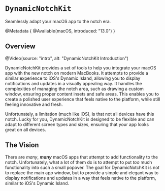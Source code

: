 # ``DynamicNotchKit``

Seamlessly adapt your macOS app to the notch era.

@Metadata {
    @Available(macOS, introduced: "13.0")
}

## Overview

@Video(source: "intro", alt: "DynamicNotchKit Introduction")

DynamicNotchKit provides a set of tools to help you integrate your macOS app with the new notch on modern MacBooks. It attempts to provide a similar experience to iOS's Dynamic Island, allowing you to display notifications and updates in a visually appealing way. It handles the complexities of managing the notch area, such as drawing a custom window, ensuring proper content insets and safe areas. This enables you to create a polished user experience that feels native to the platform, while still feeling innovative and fresh.

Unfortunately, a limitation (much like iOS), is that not all devices have this notch. Lucky for you, DynamicNotchKit is designed to be flexible and can adapt to different screen types and sizes, ensuring that your app looks great on all devices.

## The Vision

There are _many_, _**many**_ macOS apps that attempt to add functionality to the notch. Unfortunately, what a lot of them do is to attempt to put *too* much functionality into such a small popover. The goal for DynamicNotchKit is not to replace the main app window, but to provide a simple and elegant way to display notifications and updates in a way that feels native to the platform, similar to iOS's Dynamic Island.
